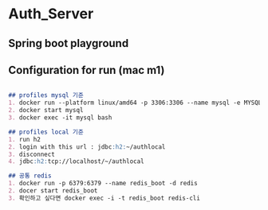 # Auth_Server
## Spring boot playground

## Configuration for run (mac m1)
```markdown

## profiles mysql 기준
1. docker run --platform linux/amd64 -p 3306:3306 --name mysql -e MYSQL_ROOT_PASSWORD=1234 -e -d mysql
2. docker start mysql
3. docker exec -it mysql bash

## profiles local 기준
1. run h2
2. login with this url : jdbc:h2:~/authlocal
3. disconnect
4. jdbc:h2:tcp://localhost/~/authlocal

## 공통 redis
1. docker run -p 6379:6379 --name redis_boot -d redis
2. docer start redis_boot
3. 확인하고 싶다면 docker exec -i -t redis_boot redis-cli
```
